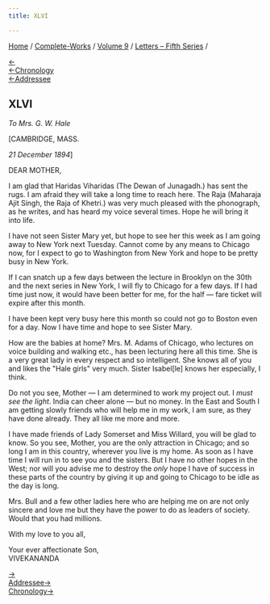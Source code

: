 ```yaml
---
title: XLVI

---
```

<div>

[Home](../../../index.htm) / [Complete-Works](../../complete_works.htm)
/ [Volume 9](../volume_9_contents.htm) / [Letters – Fifth
Series](letters_fifth_series_contents.htm) /

[←](045_mother.htm)  
[←Chronology](../../volume_8/epistles_fourth_series/037_sister.htm)  
[←Addressee](045_mother.htm)

## XLVI

*To Mrs. G. W. Hale*

\[CAMBRIDGE, MASS.

*21 December 1894*\]

DEAR MOTHER,

I am glad that Haridas Viharidas (The Dewan of Junagadh.) has sent the
rugs. I am afraid they will take a long time to reach here. The Raja
(Maharaja Ajit Singh, the Raja of Khetri.) was very much pleased with
the phonograph, as he writes, and has heard my voice several times. Hope
he will bring it into life.

I have not seen Sister Mary yet, but hope to see her this week as I am
going away to New York next Tuesday. Cannot come by any means to Chicago
now, for I expect to go to Washington from New York and hope to be
pretty busy in New York.

If I can snatch up a few days between the lecture in Brooklyn on the
30th and the next series in New York, I will fly to Chicago for a few
days. If I had time just now, it would have been better for me, for the
half — fare ticket will expire after this month.

I have been kept very busy here this month so could not go to Boston
even for a day. Now I have time and hope to see Sister Mary.

How are the babies at home? Mrs. M. Adams of Chicago, who lectures on
voice building and walking etc., has been lecturing here all this time.
She is a very great lady in every respect and so intelligent. She knows
all of you and likes the "Hale girls" very much. Sister Isabel\[le\]
knows her especially, I think.

Do not you see, Mother — I am determined to work my project out. I *must
see the light*. India can cheer alone — but no money. In the East and
South I am getting slowly friends who will help me in my work, I am
sure, as they have done already. They all like me more and more.

I have made friends of Lady Somerset and Miss Willard, you will be glad
to know. So you see, Mother, you are the only attraction in Chicago; and
so long I am in this country, wherever you live is my home. As soon as I
have time I will run in to see you and the sisters. But I have no other
hopes in the West; nor will you advise me to destroy the *only* hope I
have of success in these parts of the country by giving it up and going
to Chicago to be idle as the day is long.

Mrs. Bull and a few other ladies here who are helping me on are not only
sincere and love me but they have the power to do as leaders of society.
Would that you had millions.

With my love to you all,

Your ever affectionate Son,  
VIVEKANANDA

[→](047_miss_thursby.htm)  
[Addressee→](049_mother.htm)  
[Chronology→](../../volume_5/epistles_first_series/024_blessed_and_beloved.htm)

</div>
